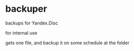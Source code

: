 backuper
========

backups for Yandex.Disc

for internal use

gets one file, and backup it on some schedule at the folder 
